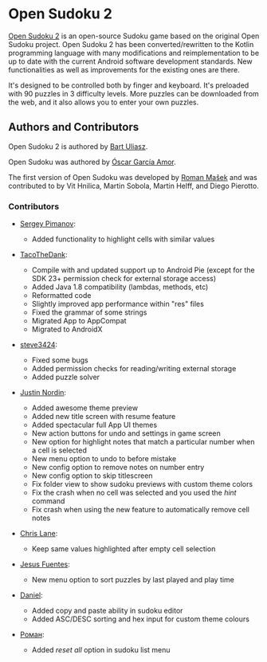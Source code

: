 # Open Sudoku 2

[Open Sudoku 2](https://github.com/buliasz/open-sudoku-2) is an open-source Sudoku game based on the
original Open Sudoku project. Open Sudoku 2 has been converted/rewritten to the Kotlin
programming language with many modifications and reimplementation to be up to date with the current
Android software development standards. New functionalities as well as improvements for the existing
ones are there.

It's designed to be controlled both by finger and keyboard.
It's preloaded with 90 puzzles in 3 difficulty levels.
More puzzles can be downloaded from the web, and it also allows you to enter your own puzzles.

## Authors and Contributors

Open Sudoku 2 is authored by [Bart Uliasz](https://github.com/buliasz).

Open Sudoku was authored by [Óscar García Amor](https://ogarcia.me/).

The first version of Open Sudoku was developed by [Roman Mašek](https://github.com/romario333) and
was contributed to by Vit Hnilica, Martin Sobola, Martin Helff, and Diego Pierotto.

### Contributors

* [Sergey Pimanov](https://github.com/spimanov):
    * Added functionality to highlight cells with similar values

* [TacoTheDank](https://github.com/TacoTheDank):
    * Compile with and updated support up to Android Pie (except for the SDK 23+ permission check
      for external storage access)
    * Added Java 1.8 compatibility (lambdas, methods, etc)
    * Reformatted code
    * Slightly improved app performance within "res" files
    * Fixed the grammar of some strings
    * Migrated App to AppCompat
    * Migrated to AndroidX

* [steve3424](https://github.com/steve3424):
    * Fixed some bugs
    * Added permission checks for reading/writing external storage
    * Added puzzle solver

* [Justin Nordin](https://github.com/jlnordin):
    * Added awesome theme preview
    * Added new title screen with resume feature
    * Added spectacular full App UI themes
    * New action buttons for undo and settings in game screen
    * New option for highlight notes that match a particular number when a cell is selected
    * New menu option to undo to before mistake
    * New config option to remove notes on number entry
    * New config option to skip titlescreen
    * Fix folder view to show sudoku previews with custom theme colors
    * Fix the crash when no cell was selected and you used the _hint_ command
    * Fix crash when using the new feature to automatically remove cell notes

* [Chris Lane](https://github.com/ChrisLane):
    * Keep same values highlighted after empty cell selection

* [Jesus Fuentes](https://github.com/fuentesj11):
    * New menu option to sort puzzles by last played and play time

* [Daniel](https://github.com/demield):
    * Added copy and paste ability in sudoku editor
    * Added ASC/DESC sorting and hex input for custom theme colours

* [Роман](https://github.com/D0ct0rZl0):
    * Added _reset all_ option in sudoku list menu
